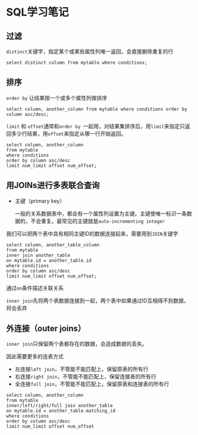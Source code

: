 # SQL学习笔记

## 过滤

`distinct`关键字，指定某个或某些属性列唯一返回，会直接删除重复的行

`select distinct column from mytable where conditions;`

## 排序

`order by` 让结果按一个或多个属性列做排序

`select column, another_column from mytable where conditions order by column asc/desc;`

`limit` 和 `offset`通常和`order by `一起用，对结果集排序后，用`limit`来指定只返回多少行结果，用`offset`来指定从哪一行开始返回。

```mysql
select column, another_column
from mytable
where conditions
order by column asc/desc
limit num_limit offset num_offset;
```

## 用JOINs进行多表联合查询

* 主键（primary key）

  一般的关系数据表中，都会有一个属性列设置为主键。主键使唯一标识一条数据的，不会重复。最常见的主键就是`auto-incrementing integer`

我们可以把两个表中具有相同主键ID的数据连接起来，需要用到`JOIN`关键字

```mysql
select column, another_table_column
from mytable
inner join another_table
on mytable.id = another_table.id
where conditions
order by column asc/desc
limit num_limit offset num_offset;
```

通过`on`条件描述关联关系

`inner join`先将两个表数据连接到一起，两个表中如果通过ID互相得不到数据，将会丢弃

## 外连接（outer joins）

`inner join`只保留两个表都存在的数据，会造成数据的丢失。

因此需要更多的连表方式

* 左连接`left join`，不管能不能匹配上，保留原表的所有行
* 右连接`right join`，不管能不能匹配上，保留连接表的所有行
* 全连接`full join`，不管能不能匹配上，保留原表和连接表的所有行

```mysql
select column, another_column
from mytable
inner/left/right/full join another_table
on mytable.id = another_table.matching_id
where conditions
order by column asc/desc
limit num_limit offset num_offset
```





